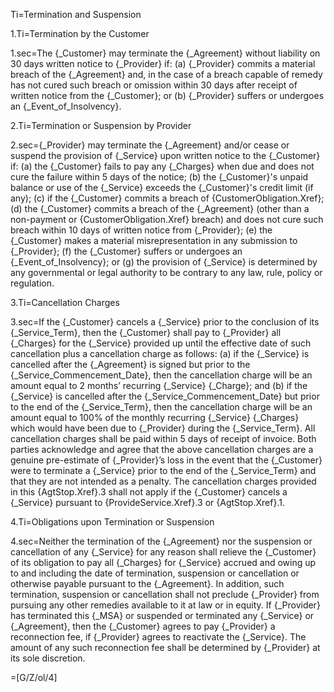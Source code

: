 Ti=Termination and Suspension

1.Ti=Termination by the Customer

1.sec=The {_Customer} may terminate the {_Agreement} without liability on 30 days written notice to {_Provider} if: (a) {_Provider} commits a material breach of the {_Agreement} and, in the case of a breach capable of remedy has not cured such breach or omission within 30 days after receipt of written notice from the {_Customer}; or (b) {_Provider} suffers or undergoes an {_Event_of_Insolvency}.

2.Ti=Termination or Suspension by Provider

2.sec={_Provider} may terminate the {_Agreement} and/or  cease or suspend the provision of {_Service} upon written notice to the {_Customer} if: (a) the {_Customer} fails to pay any {_Charges} when due and does not cure the failure within 5 days of the notice; (b) the {_Customer}'s unpaid balance or use of the {_Service} exceeds the {_Customer}'s credit limit (if any); (c) if the {_Customer} commits a breach of {CustomerObligation.Xref}; (d) the {_Customer} commits a breach of the {_Agreement} (other than a non-payment or {CustomerObligation.Xref}  breach) and does not cure such breach within 10 days of written notice from {_Provider}; (e) the {_Customer} makes a material misrepresentation in any submission to {_Provider}; (f) the {_Customer} suffers or undergoes an {_Event_of_Insolvency}; or (g) the provision of {_Service} is determined by any governmental or legal authority to be contrary to any law, rule, policy or regulation.

3.Ti=Cancellation Charges

3.sec=If the {_Customer} cancels a {_Service} prior to the conclusion of its {_Service_Term}, then the {_Customer} shall pay to {_Provider} all {_Charges} for the {_Service} provided up until the effective date of such cancellation plus a cancellation charge as follows: (a) if the {_Service} is cancelled after the {_Agreement} is signed but prior to the {_Service_Commencement_Date}, then the cancellation charge will be an amount equal to 2 months’ recurring {_Service} {_Charge}; and (b) if the {_Service} is cancelled after the {_Service_Commencement_Date} but prior to the end of the {_Service_Term}, then the cancellation charge will be an amount equal to 100% of the monthly recurring {_Service} {_Charges} which would have been due to {_Provider} during the {_Service_Term}. All cancellation charges shall be paid within 5 days of receipt of invoice. Both parties acknowledge and agree that the above cancellation charges are a genuine pre-estimate of {_Provider}’s loss in the event that the {_Customer} were to terminate a {_Service} prior to the end of the {_Service_Term} and that they are not intended as a penalty. The cancellation charges provided in this {AgtStop.Xref}.3 shall not apply if the {_Customer} cancels a {_Service} pursuant to {ProvideService.Xref}.3 or {AgtStop.Xref}.1.

4.Ti=Obligations upon Termination or Suspension

4.sec=Neither the termination of the {_Agreement} nor the suspension or cancellation of any {_Service} for any reason shall relieve the {_Customer} of its obligation to pay all {_Charges} for {_Service} accrued and owing up to and including the date of termination, suspension or cancellation or otherwise payable pursuant to  the {_Agreement}. In addition, such termination, suspension or cancellation shall not preclude {_Provider} from pursuing any other remedies available to it at law or in equity. If {_Provider} has terminated this {_MSA} or suspended or terminated any {_Service} or {_Agreement}, then the {_Customer} agrees to pay {_Provider} a reconnection fee, if {_Provider} agrees to reactivate the {_Service}. The amount of any such reconnection fee shall be determined by {_Provider} at its sole discretion.

=[G/Z/ol/4]
